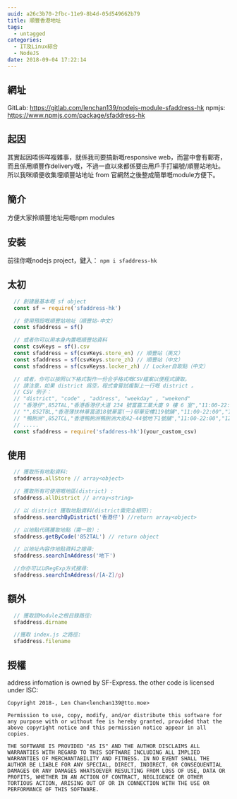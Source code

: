 ```yaml
---
uuid: a26c3b70-2fbc-11e9-8b4d-05d549662b79
title: 順豐香港地址
tags:
  - untagged
categories:
  - IT及Linux綜合
  - NodeJS
date: 2018-09-04 17:22:14
---
```

## 網址
GitLab: https://gitlab.com/lenchan139/nodejs-module-sfaddress-hk
npmjs: https://www.npmjs.com/package/sfaddress-hk
## 起因
其實起因唔係咩複雜事，就係我司要搞新嘅responsive web，而當中會有郵寄，而且係用順豐作delivery嘅，不過一直以來都係要由用戶手打編號/順豐站地址。所以我咪順便收集埋順豐站地址 from 官網然之後整成簡單嘅module方便下。
## 簡介
方便大家拎順豐地址用嘅npm modules

## 安裝
前往你嘅nodejs project，鍵入：
` npm i sfaddress-hk `

## 太初
```js
  // 創建最基本嘅 sf object
  const sf = require('sfaddress-hk')

  // 使用預設嘅順豐站地址（順豐站-中文）
  const sfaddress = sf()

  // 或者你可以用本身內置嘅順豐站資料
  const csvKeys = sf().csv
  const sfaddress = sf(csvKeys.store_en) // 順豐站（英文）
  const sfaddress = sf(csvKeys.store_zh) // 順豐站（中文）
  const sfaddress = sf(csvKeyss.locker_zh) // Locker自取點（中文）

  // 或者，你可以按照以下格式製作一份合乎格式嘅CSV檔案以便程式讀取。
  // 請注意，如果 district 爲空，程式會嘗試複製上一行嘅 district 。
  // CSV 例子：
  // "district", "code" , "address", "weekday" , "weekend"
  // "香港仔",852TAL,"香港香港仔大道 234 號富嘉工業大廈 9 樓 6 室","11:00-22:00","12:00-20:00"
  // "",852TBL,"香港薄扶林華富道18號華富(一)邨華安樓119號舖","11:00-22:00","12:00-20:00"
  // "鴨脷洲",852TCL,"香港鴨脷洲鴨脷洲大街42-44號地下1號舖","11:00-22:00","12:00-20:00"
  // .....
  const sfaddress = require('sfaddress-hk')(your_custom_csv)
```

## 使用
```js
  // 獲取所有地點資料:
  sfaddress.allStore // array<object>

  // 獲取所有可使用嘅地區(district) :
  sfaddress.allDistrict // array<string>

  // 以 district 獲取地點資料(district需完全相符):
  sfaddress.searchByDistrict('香港仔') //return array<object>

  // 以地點代碼獲取地點（需一致）:
  sfaddress.getByCode('852TAL') // return object

  // 以地址內容作地點資料之搜尋:
  sfaddress.searchInAddress('地下')

  //你亦可以以RegExp方式搜尋:
  sfaddress.searchInAddress(/[A-Z]/g)

```

## 額外
```js
  // 獲取該Module之根目錄路徑:
  sfaddress.dirname

  //獲取 index.js 之路徑:
  sfaddress.filename
```

## 授權
address infomation is owned by SF-Express.
the other code is licensed under ISC:
```
Copyright 2018-, Len Chan<lenchan139@tto.moe>

Permission to use, copy, modify, and/or distribute this software for any purpose with or without fee is hereby granted, provided that the above copyright notice and this permission notice appear in all copies.

THE SOFTWARE IS PROVIDED "AS IS" AND THE AUTHOR DISCLAIMS ALL WARRANTIES WITH REGARD TO THIS SOFTWARE INCLUDING ALL IMPLIED WARRANTIES OF MERCHANTABILITY AND FITNESS. IN NO EVENT SHALL THE AUTHOR BE LIABLE FOR ANY SPECIAL, DIRECT, INDIRECT, OR CONSEQUENTIAL DAMAGES OR ANY DAMAGES WHATSOEVER RESULTING FROM LOSS OF USE, DATA OR PROFITS, WHETHER IN AN ACTION OF CONTRACT, NEGLIGENCE OR OTHER TORTIOUS ACTION, ARISING OUT OF OR IN CONNECTION WITH THE USE OR PERFORMANCE OF THIS SOFTWARE.
```
